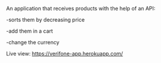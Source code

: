 An application that receives products with the help of an API:


-sorts them by decreasing price

-add them in a cart

-change the currency


Live view: https://verifone-app.herokuapp.com/
